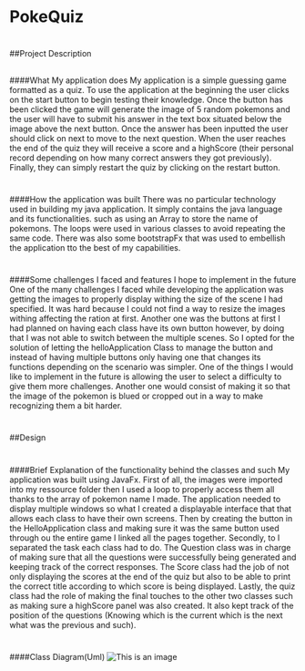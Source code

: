 # PokeQuiz
#
##Project Description
##
####What My application does
My application is a simple guessing game formatted as a quiz. To use the application 
at the beginning the user clicks on the start button to begin testing their knowledge.
Once the button has been clicked the game will generate the image of 5 random pokemons
and the user will have to submit his answer in the text box situated below the image above 
the next button. Once the answer has been inputted the user should click on next to move
to the next question. When the user reaches the end of the quiz they will receive a score 
and a highScore (their personal record depending on how many correct answers they got previously).
Finally, they can simply restart the quiz by clicking on the restart button.
#
####How the application was built
There was no particular technology used in building my java application. It simply contains the java
language and its functionalities. such as using an Array to store the name of pokemons. The loops were
used in various classes to avoid repeating the same code. There was also some bootstrapFx that was used 
to embellish the application tto the best of my capabilities.
#
####Some challenges I faced and features I hope to implement in the future
One of the many challenges I faced while developing the application was getting the images
to properly display withing the size of the scene I had specified. It was hard because
I could not find a way to resize the images withing affecting the ration at first. 
Another one was the buttons at first I had planned on having each class have its own button 
however, by doing that I was not able to switch between the multiple scenes. So I opted for
the solution of letting the helloApplication Class to manage the button and instead of having multiple
buttons only having one that changes its functions depending on the scenario was simpler.
One of the things I would like to implement in the future is allowing the user to select a difficulty 
to give them more challenges. Another one would consist of making it so that the image of the pokemon 
is blued or cropped out in a way to make recognizing them a bit harder.


#
#
##Design
#
####Brief Explanation of the functionality behind the classes and such
My application was built using JavaFx. First of all, the images were imported into my ressource
folder then I used a loop to properly access them all thanks to the array of pokemon name I made.
The application needed to display multiple windows so what I created a displayable interface that
that allows each class to have their own screens. Then by creating the button in the HelloApplication
class and making sure it was the same button used through ou the entire game I linked all the pages together.
Secondly, to I separated the task each class had to do. The Question class was in charge of making sure
that all the questions were successfully being generated and keeping track of the correct responses.
The Score class had the job of not only displaying the scores at the end of the quiz but also to be able
to print the correct title according to which score is being displayed. Lastly, the quiz
class had the role of making the final touches to the other two classes such as making sure a highScore
panel was also created. It also kept track of the position of the questions (Knowing which is the current
which is the next what was the previous and such).
#
####Class Diagram(Uml)
![This is an image]()

